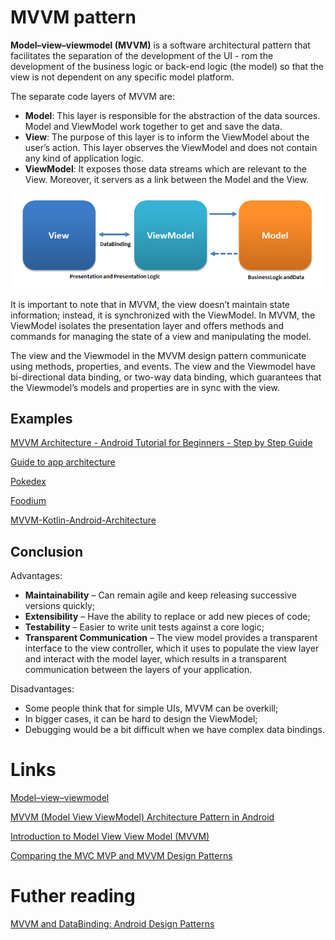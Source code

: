 # MVVM pattern
**Model–view–viewmodel (MVVM)** is a software architectural pattern that facilitates the separation of the development of the UI - rom the development of the business logic or back-end logic (the model) so that the view is not dependent on any specific model platform. 

The separate code layers of MVVM are:
- **Model**: This layer is responsible for the abstraction of the data sources. Model and ViewModel work together to get and save the data.
- **View**: The purpose of this layer is to inform the ViewModel about the user’s action. This layer observes the ViewModel and does not contain any kind of application logic.
- **ViewModel**: It exposes those data streams which are relevant to the View. Moreover, it servers as a link between the Model and the View.

![](./res/mvvm_android.png "MVVM")

It is important to note that in MVVM, the view doesn’t maintain state information; instead, it is synchronized with the ViewModel. In MVVM, the ViewModel isolates the presentation layer and offers methods and commands for managing the state of a view and manipulating the model.

The view and the Viewmodel in the MVVM design pattern communicate using methods, properties, and events. The view and the Viewmodel have bi-directional data binding, or two-way data binding, which guarantees that the Viewmodel’s models and properties are in sync with the view.

## Examples
[MVVM Architecture - Android Tutorial for Beginners - Step by Step Guide](https://blog.mindorks.com/mvvm-architecture-android-tutorial-for-beginners-step-by-step-guide)

[Guide to app architecture](https://developer.android.com/jetpack/guide)

[Pokedex](https://github.com/skydoves/Pokedex)

[Foodium](https://github.com/PatilShreyas/Foodium)

[MVVM-Kotlin-Android-Architecture](https://github.com/ahmedeltaher/MVVM-Kotlin-Android-Architecture)


## Conclusion
Advantages:
- **Maintainability** – Can remain agile and keep releasing successive versions quickly;
- **Extensibility** – Have the ability to replace or add new pieces of code;
- **Testability** – Easier to write unit tests against a core logic;
- **Transparent Communication** – The view model provides a transparent interface to the view controller, which it uses to populate the view layer and interact with the model layer, which results in a transparent communication between the layers of your application.

Disadvantages: 
- Some people think that for simple UIs, MVVM can be overkill;
- In bigger cases, it can be hard to design the ViewModel;
- Debugging would be a bit difficult when we have complex data bindings.

# Links
[Model–view–viewmodel](https://en.wikipedia.org/wiki/Model%E2%80%93view%E2%80%93viewmodel)

[MVVM (Model View ViewModel) Architecture Pattern in Android](https://www.geeksforgeeks.org/mvvm-model-view-viewmodel-architecture-pattern-in-android/)

[Introduction to Model View View Model (MVVM)](https://www.geeksforgeeks.org/introduction-to-model-view-view-model-mvvm/)

[Comparing the MVC MVP and MVVM Design Patterns](https://www.developer.com/design/mvc-vs-mvp-vs-mvvm-design-patterns/)

# Futher reading
[MVVM and DataBinding: Android Design Patterns](https://www.raywenderlich.com/636803-mvvm-and-databinding-android-design-patterns)
